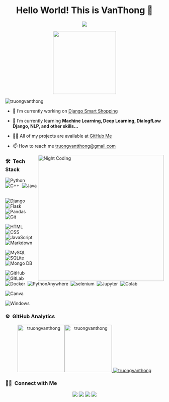 <h1 align="center">Hello World! This is VanThong 👋</h1>
<p align="center">
  <!-- Data Analyst, Machine Learning, Deep Learning, NLP, and other skills... -->
  <img src="https://readme-typing-svg.herokuapp.com/?lines=Data+Analyst;Machine+Learning;Deep+Learning;NLP;and+other+skills...&center=true&width=500&height=50">
</p>
<div align="center"><img width="200px" src="https://i.pinimg.com/originals/4c/5b/68/4c5b68bb6f2cadd738fa852f32188fd2.gif"/> </div>
<p align="left"> <img src="https://komarev.com/ghpvc/?username=truongvanthong&label=Profile%20views&color=0e75b6&style=flat" alt="truongvanthong" /> </p>

- 🔭 I’m currently working on [Django Smart Shopping](https://github.com/truongvanthong/Django_Smart_Shopping)

- 🌱 I’m currently learning **Machine Learning, Deep Learning, DialogfLow Django, NLP, and other skills...**

- 👨‍💻 All of my projects are available at [GitHub Me](https://github.com/truongvanthong?tab=repositories)

- 📫 How to reach me truongvantthong@gmail.com


<img id="optionalstuff" alt="Night Coding" src="https://media4.giphy.com/media/f3iwJFOVOwuy7K6FFw/giphy.gif?cid=ecf05e47dcj7w35th4zqt7w360lqh6ey885vmyw03om06wl3&rid=giphy.gif&ct=g" width=400px align="right"/>


### 🛠 &nbsp;Tech Stack
![Python](https://img.shields.io/badge/-Python-05122A?style=flat&logo=python)&nbsp;
![C++](https://img.shields.io/badge/-C++-05122A?style=flat&logo=c++)&nbsp;
![Java](https://img.shields.io/badge/-Java-05122A?style=flat&logo=java)&nbsp;

![Django](https://img.shields.io/badge/-Django-05122A?style=flat&logo=django)&nbsp;
![Flask](https://img.shields.io/badge/-Flask-05122A?style=flat&logo=flask)&nbsp;
![Pandas](https://img.shields.io/badge/-Pandas-05122A?style=flat&logo=pandas)&nbsp;
![Git](https://img.shields.io/badge/-Git-05122A?style=flat&logo=git)

![HTML](https://img.shields.io/badge/-HTML-05122A?style=flat&logo=HTML5)&nbsp;
![CSS](https://img.shields.io/badge/-CSS-05122A?style=flat&logo=CSS3&logoColor=1572B6)&nbsp;
![JavaScript](https://img.shields.io/badge/-JavaScript-05122A?style=flat&logo=javascript)&nbsp;
![Markdown](https://img.shields.io/badge/-Markdown-05122A?style=flat&logo=markdown)

![MySQL](https://img.shields.io/badge/-MySQL-05122A?style=flat&logo=mysql&logoColor=FFA518)&nbsp;
![SQLite](https://img.shields.io/badge/-SQLite-05122A?style=flat&logo=sqlite)&nbsp;
![Mongo DB](https://img.shields.io/badge/-MongoDB-05122A?style=flat&logo=mongodb)

![GitHub](https://img.shields.io/badge/-GitHub-05122A?style=flat&logo=github)&nbsp;
![GitLab](https://img.shields.io/badge/-GitLab-05122A?style=flat&logo=gitlab)&nbsp;
![Docker](https://img.shields.io/badge/-Docker-05122A?style=flat&logo=docker)&nbsp;
![PythonAnywhere](https://img.shields.io/badge/-PythonAnywhere-05122A?style=flat&logo=pythonanywhere)&nbsp;
![selenium](https://img.shields.io/badge/-selenium-05122A?style=flat&logo=selenium)&nbsp;
![Jupyter](https://img.shields.io/badge/-Jupyter-05122A?style=flat&logo=jupyter)&nbsp;
![Colab](https://img.shields.io/badge/-Colab-05122A?style=flat&logo=googlecolab)&nbsp;


![Canva](https://img.shields.io/badge/-Canva-05122A?style=flat&logo=canva)&nbsp;

![Windows](https://img.shields.io/badge/-Windows-05122A?style=flat&logo=windows)&nbsp;

### ⚙️ &nbsp;GitHub Analytics

<p align="center">
<a href="https://github.com/truongvanthong">
<img src="https://github-readme-stats.vercel.app/api/top-langs?username=truongvanthong&show_icons=true&locale=en&layout=compact&theme=nightowl&hide_border=true" alt="truongvanthong" height=150px/><img src="https://github-readme-stats.vercel.app/api?username=truongvanthong&show_icons=true&locale=en&theme=nightowl&hide_border=true" alt="truongvanthong" height=150px />
<img src="https://github-readme-streak-stats.herokuapp.com/?user=truongvanthong&theme=nightowl&hide_border=true" alt="truongvanthong"/>
</a>
</p>


### 🤝🏻 &nbsp;Connect with Me

<p align="center">
<a href="mailto:truongvantthong@gmail.com"><img src="https://img.shields.io/badge/-Mail-D14836?style=flat&logo=Gmail&logoColor=white"/></a>
<a href="https://linkedin.com/in/trương-văn-thông-b42021273"><img src="https://img.shields.io/badge/-LinkedIn-0077B5?style=flat&logo=Linkedin&logoColor=white"/></a>
<a href="https://instagram.com/vianhlagio2307"><img src="https://img.shields.io/badge/-Instagram-E1306C?style=flat&logo=Instagram&logoColor=white"/></a>
<a href="https://facebook.com/vianhlagio2307"><img src="https://img.shields.io/badge/-Facebook-1877F2?style=flat&logo=Facebook&logoColor=white"/></a>
</p>
